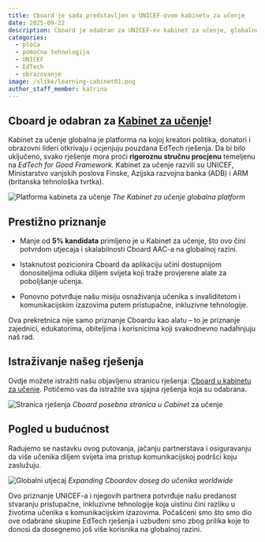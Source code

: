 ```yaml
---
title: Cboard je sada predstavljen u UNICEF-ovom kabinetu za učenje
date: 2025-09-22
description: Cboard je odabran za UNICEF-ov kabinet za učenje, globalnu platformu na kojoj je manje od 5% kandidata prihvaćeno nakon rigorozne stručne procjene.
categories:
  - ploča
  - pomoćna tehnologija
  - UNICEF
  - EdTech
  - obrazovanje
image: /slike/learning-cabinet01.png
author_staff_member: katrina
---
```


## Cboard je odabran za [Kabinet za učenje](https://www.learningcabinet.org/tool/cboard-aac/)!

Kabinet za učenje globalna je platforma na kojoj kreatori politika, donatori i obrazovni lideri otkrivaju i ocjenjuju pouzdana EdTech rješenja. Da bi bilo uključeno, svako rješenje mora proći **rigoroznu stručnu procjenu** temeljenu na _EdTech for Good Framework._ Kabinet za učenje razvili su UNICEF, Ministarstvo vanjskih poslova Finske, Azijska razvojna banka (ADB) i ARM (britanska tehnološka tvrtka).

![Platforma kabineta za učenje](/images/learning-cabinet03.png) _The Kabinet za učenje globalna platform_

## Prestižno priznanje

- Manje od **5% kandidata** primljeno je u Kabinet za učenje, što ovo čini potvrdom utjecaja i skalabilnosti Cboard AAC-a na globalnoj razini.

- Istaknutost pozicionira Cboard da aplikaciju učini dostupnijom donositeljima odluka diljem svijeta koji traže provjerene alate za poboljšanje učenja.

- Ponovno potvrđuje našu misiju osnaživanja učenika s invaliditetom i komunikacijskim izazovima putem pristupačne, inkluzivne tehnologije.

Ova prekretnica nije samo priznanje Cboardu kao alatu – to je priznanje zajednici, edukatorima, obiteljima i korisnicima koji svakodnevno nadahnjuju naš rad.

## Istraživanje našeg rješenja

Ovdje možete istražiti našu objavljenu stranicu rješenja: [Cboard u kabinetu za učenje](https://www.learningcabinet.org/tool/cboard-aac/). Potičemo vas da istražite sva sjajna rješenja koja su odabrana.

![Stranica rješenja](/images/learning-cabinet04.png) _Cboard posebna stranica u Cabinet_ za učenje

## Pogled u budućnost

Radujemo se nastavku ovog putovanja, jačanju partnerstava i osiguravanju da više učenika diljem svijeta ima pristup komunikacijskoj podršci koju zaslužuju.

![Globalni utjecaj](/images/learning-cabinet02.png) _Expanding Cboardov doseg do učenika worldwide_

Ovo priznanje UNICEF-a i njegovih partnera potvrđuje našu predanost stvaranju pristupačne, inkluzivne tehnologije koja uistinu čini razliku u životima učenika s komunikacijskim izazovima. Počašćeni smo što smo dio ove odabrane skupine EdTech rješenja i uzbuđeni smo zbog prilika koje to donosi da dosegnemo još više korisnika na globalnoj razini.
